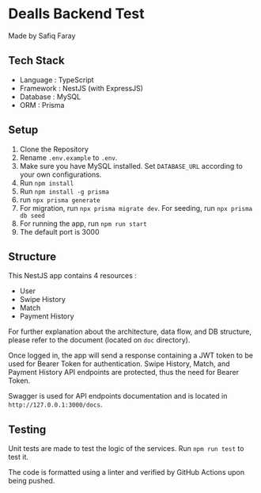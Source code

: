 # Dealls Backend Test

Made by Safiq Faray

## Tech Stack
- Language : TypeScript
- Framework : NestJS (with ExpressJS)
- Database : MySQL
- ORM : Prisma

## Setup
1. Clone the Repository
2. Rename `.env.example` to `.env`.
3. Make sure you have MySQL installed. Set `DATABASE_URL` according to your own configurations.
4. Run `npm install`
5. Run `npm install -g prisma`
6. run `npx prisma generate`
7. For migration, run `npx prisma migrate dev`. For seeding, run `npx prisma db seed`
8. For running the app, run `npm run start`
9. The default port is 3000

## Structure
This NestJS app contains 4 resources : 
- User
- Swipe History
- Match
- Payment History

For further explanation about the architecture, data flow, and DB structure, please refer to the document (located on `doc` directory).

Once logged in, the app will send a response containing a JWT token to be used for Bearer Token for authentication. Swipe History, Match, and Payment History API endpoints are protected, thus the need for Bearer Token. 

Swagger is used for API endpoints documentation and is located in `http://127.0.0.1:3000/docs`.

## Testing
Unit tests are made to test the logic of the services. Run `npm run test` to test it.

The code is formatted using a linter and verified by GitHub Actions upon being pushed.

